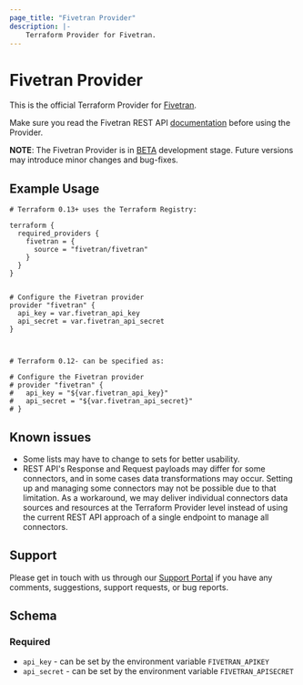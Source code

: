 ```yaml
---
page_title: "Fivetran Provider"
description: |-
    Terraform Provider for Fivetran.
---
```


# Fivetran Provider

This is the official Terraform Provider for [Fivetran](https://fivetran.com). 

Make sure you read the Fivetran REST API [documentation](https://fivetran.com/docs/rest-api) before using the Provider.

**NOTE**: The Fivetran Provider is in [BETA](https://en.wikipedia.org/wiki/Software_release_life_cycle#Beta) development stage. Future versions may introduce minor changes and bug-fixes. 

## Example Usage

```hcl
# Terraform 0.13+ uses the Terraform Registry:

terraform {
  required_providers {
    fivetran = {
      source = "fivetran/fivetran"
    }
  }
}


# Configure the Fivetran provider
provider "fivetran" {
  api_key = var.fivetran_api_key
  api_secret = var.fivetran_api_secret
}



# Terraform 0.12- can be specified as:

# Configure the Fivetran provider
# provider "fivetran" {
#   api_key = "${var.fivetran_api_key}"
#   api_secret = "${var.fivetran_api_secret}"
# }
```

## Known issues

- Some lists may have to change to sets for better usability.
- REST API's Response and Request payloads may differ for some connectors, and in some cases data transformations may occur. Setting up and managing some connectors may not be possible due to that limitation. As a workaround, we may deliver individual connectors data sources and resources at the Terraform Provider level instead of using the current REST API approach of a single endpoint to manage all connectors.

## Support

Please get in touch with us through our [Support Portal](https://support.fivetran.com/) if you 
have any comments, suggestions, support requests, or bug reports.  

## Schema

### Required

- `api_key` - can be set by the environment variable `FIVETRAN_APIKEY`
- `api_secret` - can be set by the environment variable `FIVETRAN_APISECRET`
